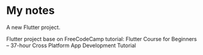 # My notes

A new Flutter project.

Flutter project base on FreeCodeCamp tutorial: Flutter Course for Beginners – 37-hour Cross Platform App Development Tutorial
